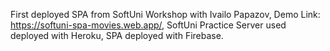 First deployed SPA from SoftUni Workshop with Ivailo Papazov,
Demo Link: https://softuni-spa-movies.web.app/,
SoftUni Practice Server used deployed with Heroku,
SPA deployed with Firebase.
